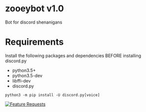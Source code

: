 # zooeybot v1.0
Bot for discord shenanigans 

# Requirements
Install the following packages and dependencies BEFORE installing discord.py
- python3.5+
- python3.5-dev
- libffi-dev
- discord.py
```
python3 -m pip install -U discord.py[voice]
```

[![Feature Requests](http://feathub.com/Noitamin/zooeybot?format=svg)](http://feathub.com/Noitamin/zooeybot)
